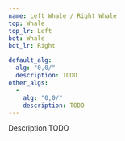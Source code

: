 ```yaml
---
name: Left Whale / Right Whale
top: Whale
top_lr: Left
bot: Whale
bot_lr: Right

default_alg:
  alg: "0,0/"
  description: TODO
other_algs:
  -
    alg: "0,0/"
    description: TODO
---
```


Description TODO

